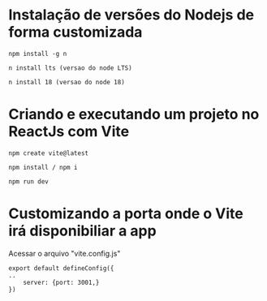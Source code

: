 
# Instalação de versões do Nodejs de forma customizada
```
npm install -g n    

n install lts (versao do node LTS)

n install 18 (versao do node 18)

```


# Criando e executando um projeto no ReactJs com Vite
```
npm create vite@latest

npm install / npm i

npm run dev

```

# Customizando a porta onde o Vite irá disponibiliar a app 
Acessar o arquivo "vite.config.js"
```
export default defineConfig({
..
    server: {port: 3001,}
})
```